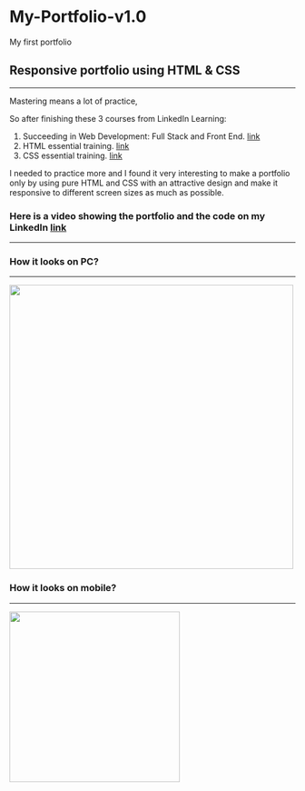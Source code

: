 # My-Portfolio-v1.0
My first portfolio

## Responsive portfolio using HTML & CSS
-------------------------------------------
Mastering means a lot of practice,

So after finishing these 3 courses from LinkedIn Learning:
1. Succeeding in Web Development: Full Stack and Front End. [link](https://www.linkedin.com/learning/certificates/5bd3e9a1fb0eaecfab7bc6480d7e3f5d7f00ad5f298a5d3ccdc9bfd6e58c091d?lipi=urn%3Ali%3Apage%3Ad_flagship3_profile_view_base_certifications_details%3BXHigXYf9ReCeuCn35GX8Aw%3D%3D)
2. HTML essential training. [link](https://www.linkedin.com/learning/certificates/c76d59d59093c4ee49e69623fde498f3fb500561c92365ad3c0910c63ec8eea8?lipi=urn%3Ali%3Apage%3Ad_flagship3_profile_view_base_certifications_details%3BXHigXYf9ReCeuCn35GX8Aw%3D%3D)
3. CSS essential training. [link](https://www.linkedin.com/learning/certificates/194b3a36f75ee26bbd9db53f7da3796c910a195b294174421b599fbd271b8fa1?lipi=urn%3Ali%3Apage%3Ad_flagship3_profile_view_base_certifications_details%3BXHigXYf9ReCeuCn35GX8Aw%3D%3D)

I needed to practice more and I found it very interesting to make a portfolio only by using pure HTML and CSS with an attractive design and make it responsive to different screen sizes as much as possible.

### Here is a video showing the portfolio and the code on my LinkedIn [link](https://www.linkedin.com/feed/update/urn:li:activity:6918566836125007872/)
-------------------------------

### How it looks on PC?
-------------------------------
<img src="README assets/My-Portfolio-PC.jpeg" width="500"></img>
### How it looks on mobile?
-------------------------------
<img src="README assets/My-Portfolio-Mobile.jpeg" width="300"></img>
